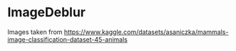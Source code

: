 # ImageDeblur
Images taken from https://www.kaggle.com/datasets/asaniczka/mammals-image-classification-dataset-45-animals